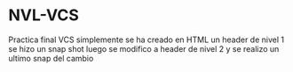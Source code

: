 # NVL-VCS
Practica final VCS 
simplemente se ha creado en HTML un header de nivel 1 
se hizo un snap shot
luego se modifico a header de nivel 2
y se realizo un ultimo snap del cambio
